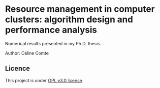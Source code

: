 # Resource management in computer clusters: algorithm design and performance analysis

Numerical results presented in my Ph.D. thesis.

Author: Céline Comte

## Licence

This project is under [GPL v3.0 license](https://github.com/ccomte/SLACC/blob/master/LICENSE).
